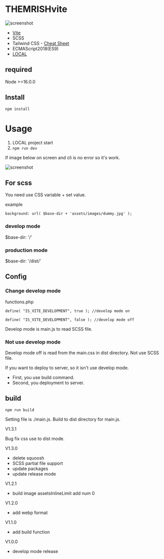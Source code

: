 # THEMRISHvite 

![screenshot](https://github.com/yat8823jp/themrishvite/blob/main/screenshot.png)

- [Vite](https://ja.vitejs.dev/)
- SCSS
- Tailwind CSS - [Cheat Sheet](https://flowbite.com/tools/tailwind-cheat-sheet/)
- ECMAScript2018(ES9)
- [LOCAL](https://localwp.com/)

## required

Node >=16.0.0

## Install

``` npm install ```

# Usage

1. LOCAL project start
2. ``` npm run dev ```

If image below on screen and cli is no error so it's work.

![screenshot](https://github.com/yat8823jp/themrishvite/blob/main/screenshot.png)


## For scss

You need use CSS variable + set value.

example
```
background: url( $base-dir + 'assets/images/dummy.jpg' );
```

### develop mode

$base-dir: '/'

### production mode

$base-dir: '/dist/'

## Config

### Change develop mode

functions.php

``` define( "IS_VITE_DEVELOPMENT", true ); //develop mode on ```

``` define( "IS_VITE_DEVELOPMENT", false ); //develop mode off ```

Develop mode is main.js to read SCSS file.

### Not use develop mode

Develop mode off is read from the main.css in dist directory.
Not use SCSS file.

If you want to deploy to server, so it isn't use develop mode.
- First, you use build command.
- Second, you deployment to server.

## build

``` npm run build ```

Setting file is ./main.js.
Build to dist directory for main.js.

V1.3.1

Bug fix css use to dist mode.

V1.3.0

- delete squoosh
- SCSS partial file support
- update packages
- update release mode
 
V1.2.1

- build image assetsInlineLimit add num 0
 
V1.2.0

- add webp format
 
V1.1.0

- add build function

V1.0.0

- develop mode release